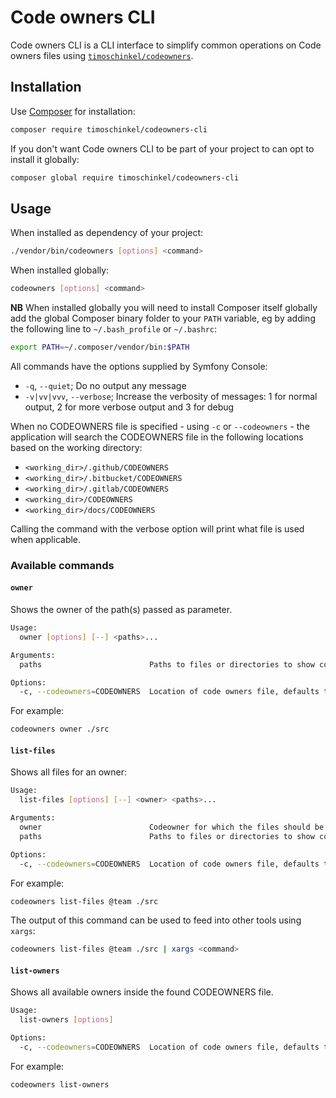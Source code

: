 # Code owners CLI

Code owners CLI is a CLI interface to simplify common operations on Code owners files using [`timoschinkel/codeowners`][codeowners].

## Installation
Use [Composer][composer] for installation:

```bash
composer require timoschinkel/codeowners-cli
```

If you don't want Code owners CLI to be part of your project to can opt to install it globally:

```bash
composer global require timoschinkel/codeowners-cli
```

## Usage
When installed as dependency of your project:

```bash
./vendor/bin/codeowners [options] <command>
```

When installed globally:

```bash
codeowners [options] <command>
```

**NB** When installed globally you will need to install Composer itself globally add the global Composer binary folder to your `PATH` variable, eg by adding the following line to `~/.bash_profile` or `~/.bashrc`:

```bash
export PATH=~/.composer/vendor/bin:$PATH
```

All commands have the options supplied by Symfony Console:

* `-q`, `--quiet`; Do no output any message
* `-v|vv|vvv`, `--verbose`; Increase the verbosity of messages: 1 for normal output, 2 for more verbose output and 3 for debug

When no CODEOWNERS file is specified - using `-c` or `--codeowners` - the application will search the CODEOWNERS file in the following locations based on the working directory:
* `<working_dir>/.github/CODEOWNERS`
* `<working_dir>/.bitbucket/CODEOWNERS`
* `<working_dir>/.gitlab/CODEOWNERS`
* `<working_dir>/CODEOWNERS`
* `<working_dir>/docs/CODEOWNERS`

Calling the command with the verbose option will print what file is used when applicable.

### Available commands
#### `owner`
Shows the owner of the path(s) passed as parameter.

```bash
Usage:
  owner [options] [--] <paths>...

Arguments:
  paths                        Paths to files or directories to show code owner, separate with spaces

Options:
  -c, --codeowners=CODEOWNERS  Location of code owners file, defaults to <working_dir>/CODEOWNERS
```

For example:

```bash
codeowners owner ./src
```

#### `list-files`
Shows all files for an owner:

```bash
Usage:
  list-files [options] [--] <owner> <paths>...

Arguments:
  owner                        Codeowner for which the files should be listed
  paths                        Paths to files or directories to show code owner, separate with spaces

Options:
  -c, --codeowners=CODEOWNERS  Location of code owners file, defaults to <working_dir>/CODEOWNERS
``` 

For example:

```bash
codeowners list-files @team ./src
```

The output of this command can be used to feed into other tools using `xargs`:

```bash
codeowners list-files @team ./src | xargs <command>
```

#### `list-owners`
Shows all available owners inside the found CODEOWNERS file.

```bash
Usage:
  list-owners [options]

Options:
  -c, --codeowners=CODEOWNERS  Location of code owners file, defaults to <working_dir>/CODEOWNERS
```

For example:

```bash
codeowners list-owners
```

[codeowners]: https://packagist.org/packages/timoschinkel/codeowners
[composer]: https://www.getcomposer.org
